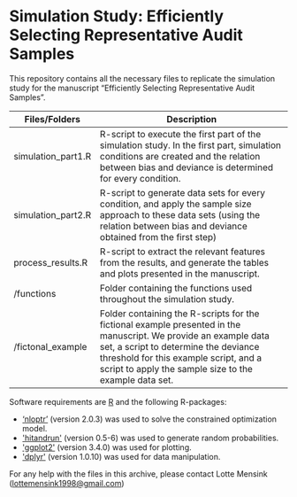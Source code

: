# Simulation Study: Efficiently Selecting Representative Audit Samples
This repository contains all the necessary files to replicate the simulation study for the manuscript “Efficiently Selecting Representative Audit Samples”.

|Files/Folders|	Description|
|-------------|------------|
|simulation_part1.R|	R-script to execute the first part of the simulation study. In the first part, simulation conditions are created and the relation between bias and deviance is determined for every condition.|
|simulation_part2.R|	R-script to generate data sets for every condition, and apply the sample size approach to these data sets (using the relation between bias and deviance obtained from the first step)  |
|process_results.R| R-script to extract the relevant features from the results, and generate the tables and plots presented in the manuscript. |
|/functions|	Folder containing the functions used throughout the simulation study. |
|/fictonal_example|	Folder containing the R-scripts for the fictional example presented in the manuscript. We provide an example data set, a script to determine the deviance threshold for this example script, and a script to apply the sample size to the example data set. |

Software requirements are [R](http://www.r-project.org}) and the following R-packages:
- [‘nloptr’](https://cran.r-project.org/web/packages/nloptr/index.html) (version 2.0.3) was used to solve the constrained optimization model.
- ['hitandrun'](https://cran.r-project.org/web/packages/hitandrun/index.html) (version 0.5-6) was used to generate random probabilities.
- ['ggplot2'](https://cran.r-project.org/web/packages/ggplot2/index.html) (version 3.4.0) was used for plotting.
- ['dplyr'](https://cran.r-project.org/web/packages/dplyr/index.html) (version 1.0.10) was used for data manipulation. 

For any help with the files in this archive, please contact Lotte Mensink (lottemensink1998@gmail.com)
